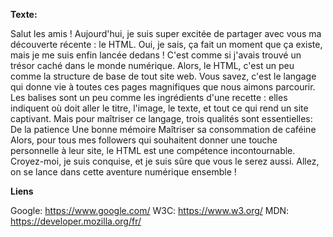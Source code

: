 **Texte:**

Salut les amis ! Aujourd'hui, je suis super excitée de partager avec vous ma découverte récente : le HTML. Oui, je sais, ça fait un moment que ça existe, mais je me suis enfin lancée dedans ! C'est comme si j'avais trouvé un trésor caché dans le monde numérique.
Alors, le HTML, c'est un peu comme la structure de base de tout site web.
Vous savez, c'est le langage qui donne vie à toutes ces pages magnifiques que nous aimons parcourir. Les balises sont un peu comme les ingrédients d'une recette : elles indiquent où doit aller le titre, l'image, le texte, et tout ce qui rend un site captivant.
Mais pour maîtriser ce langage, trois qualités sont essentielles:
    De la patience
    Une bonne mémoire
    Maîtriser sa consommation de caféine
Alors, pour tous mes followers qui souhaitent donner une touche personnelle à leur site, le HTML est une compétence incontournable. Croyez-moi, je suis conquise, et je suis sûre que vous le serez aussi.
Allez, on se lance dans cette aventure numérique ensemble !

**Liens**

Google: https://www.google.com/
W3C: https://www.w3.org/
MDN: https://developer.mozilla.org/fr/